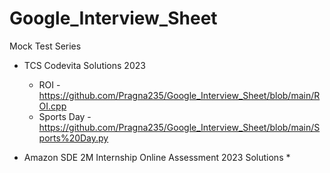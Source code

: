 # Google_Interview_Sheet
Mock Test Series

* TCS Codevita Solutions 2023
  * ROI - https://github.com/Pragna235/Google_Interview_Sheet/blob/main/ROI.cpp
  * Sports Day - https://github.com/Pragna235/Google_Interview_Sheet/blob/main/Sports%20Day.py

* Amazon SDE 2M Internship Online Assessment 2023 Solutions
  * 

